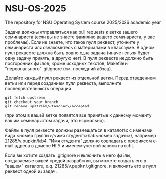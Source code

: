 # NSU-OS-2025
The repository for NSU Operating System course 2025/2026 academic year

Задачи должны отправляться как pull requests к ветке вашего семинариста (если вы не знаете фамилию вашего семинариста, у вас проблемы). Если не знаете, что такое пулл реквест, уточните у семинариста или ознакомьтесь с материалами в классруме. В одном пулл реквесте должна быть ровно одна задача (иначе нельзя будет одну задачу принять, а другую нет). В пулл реквесте не должно быть посторонних файлов, кроме исходных текстов, Makefile и "персонального" .gitignore (см. последний абзац).

Делайте каждый пулл реквест из отдельной ветки. Перед отведением ветки или перед созданием пулл реквеста, выполните последовательность операций 
```
git fetch upstream 
git checkout your_branch 
git rebase upstream/<teacher>/accepted 
```
(при этом в вашей ветке появятся все принятые к данному моменту вашим семинаристом задачи, это нормально).

Файлы в пулл реквесте должны размещаться в каталогах с именами вида <номер группы>/<имя студента>/lab<номер задачи>/, например 21285/v.pupkin/lab4. "Имя студента" должно совпадать с префиксом e-mail адреса в домене НГУ и именем учетной записи на ccfit.

Если вы хотите создать .gitignore и включить в него файлы, создаваемые вашей средой разработки, вы можете создать его в "вашем" каталоге, e.q. 21285/v.pupkin/.gitignore, и включить его в пулл реквест одной из задач.